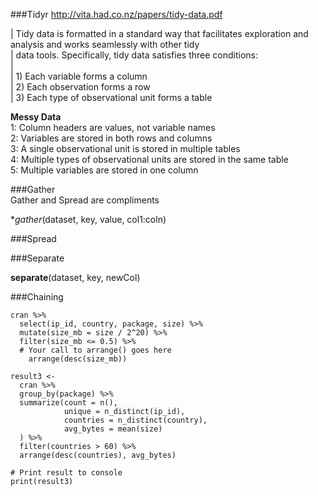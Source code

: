 ###Tidyr
http://vita.had.co.nz/papers/tidy-data.pdf  

| Tidy data is formatted in a standard way that facilitates exploration and analysis and works seamlessly with other tidy  
| data tools. Specifically, tidy data satisfies three conditions:  
|   
| 1) Each variable forms a column  
| 2) Each observation forms a row   
| 3) Each type of observational unit forms a table  

**Messy Data**  
1: Column headers are values, not variable names  
2: Variables are stored in both rows and columns  
3: A single observational unit is stored in multiple tables  
4: Multiple types of observational units are stored in the same table  
5: Multiple variables are stored in one column  

###Gather  
Gather and Spread are compliments

**gather*(dataset, key, value, col1:coln)

###Spread

###Separate  

**separate**(dataset, key, newCol)

###Chaining
```
cran %>%
  select(ip_id, country, package, size) %>%
  mutate(size_mb = size / 2^20) %>%
  filter(size_mb <= 0.5) %>%
  # Your call to arrange() goes here
    arrange(desc(size_mb))
```
```
result3 <-
  cran %>%
  group_by(package) %>%
  summarize(count = n(),
            unique = n_distinct(ip_id),
            countries = n_distinct(country),
            avg_bytes = mean(size)
  ) %>%
  filter(countries > 60) %>%
  arrange(desc(countries), avg_bytes)

# Print result to console
print(result3)
```


